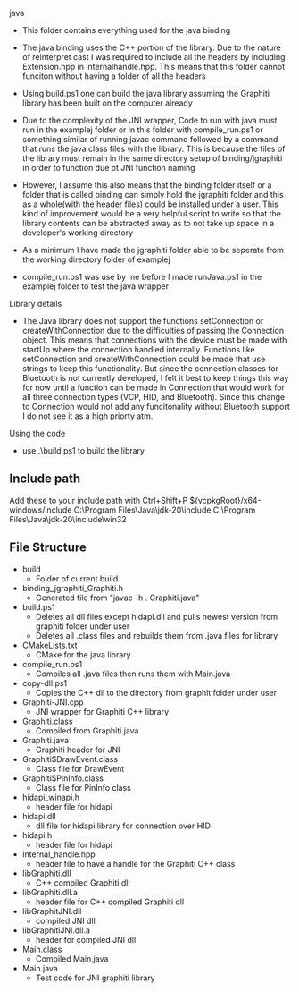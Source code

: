 java

- This folder contains everything used for the java binding

- The java binding uses the C++ portion of the library. Due to the nature of reinterpret cast I was required to include all the headers by including Extension.hpp in internalhandle.hpp. This means that this folder cannot funciton without having a folder of all the headers

- Using build.ps1 one can build the java library assuming the Graphiti library has been built on the computer already

- Due to the complexity of the JNI wrapper, Code to run with java must run in the examplej folder or in this folder with compile_run.ps1 or something similar of running javac command followed by a command that runs the java class files with the library. This is because the files of the library must remain in the same directory setup of binding/jgraphiti in order to function due ot JNI function naming

- However, I assume this also means that the binding folder itself or a folder that is called binding can simply hold the jgraphiti folder and this as a whole(with the header files) could be installed under a user. This kind of improvement would be a very helpful script to write so that the library contents can be abstracted away as to not take up space in a developer's working directory

- As a minimum I have made the jgraphiti folder able to be seperate from the working directory folder of examplej

- compile_run.ps1 was use by me before I made runJava.ps1 in the examplej folder to test the java wrapper

Library details
- The Java library does not support the functions setConnection or createWithConnection due to the difficulties of passing the Connection object. This means that connections with the device must be made with startUp where the connection handled internally. Functions like setConnection and createWithConnection could be made that use strings to keep this functionality. But since the connection classes for  Bluetooth is not currently developed, I felt it best to keep things this way for now until a function can be made in Connection that would work for all three connection types (VCP, HID, and Bluetooth). Since this change to Connection would not add any funcitonality without Bluetooth support I do not see it as a high priorty atm.

Using the code
- use .\build.ps1 to build the library

## Include path ##
Add these to your include path with Ctrl+Shift+P
    ${vcpkgRoot}/x64-windows/include
    C:\Program Files\Java\jdk-20\include
    C:\Program Files\Java\jdk-20\include\win32

## File Structure ##
- build
    - Folder of current build
- binding_jgraphiti_Graphiti.h
    - Generated file from "javac -h . Graphiti.java"
- build.ps1
    - Deletes all dll files except hidapi.dll and pulls newest version from graphiti folder under user
    - Deletes all .class files and rebuilds them from .java files for library
- CMakeLists.txt
    - CMake for the java library
- compile_run.ps1
    - Compiles all .java files then runs them with Main.java
- copy-dll.ps1
    - Copies the C++ dll to the directory from graphit folder under user
- Graphiti-JNI.cpp
    - JNI wrapper for Graphiti C++ library
- Graphiti.class
    - Compiled from Graphiti.java
- Graphiti.java
    - Graphiti header for JNI
- Graphiti$DrawEvent.class
    - Class file for DrawEvent
- Graphiti$PinInfo.class
    - Class file for PinInfo class
- hidapi_winapi.h
    - header file for hidapi
- hidapi.dll
    - dll file for hidapi library for connection over HID
- hidapi.h
    - header file for hidapi
- internal_handle.hpp
    - header file to have a handle for the Graphiti C++ class
- libGraphiti.dll
    - C++ compiled Graphiti dll
- libGraphiti.dll.a
    - header file for C++ compiled Graphiti dll
- libGraphitJNI.dll
    - compiled JNI dll
- libGraphitiJNI.dll.a
    - header for compiled JNI dll
- Main.class
    - Compiled Main.java
- Main.java
    - Test code for JNI graphiti library

